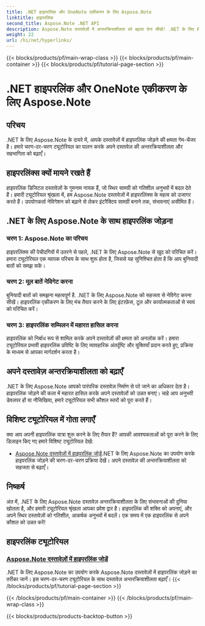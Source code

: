 ```yaml
---
title: .NET हाइपरलिंक और OneNote एकीकरण के लिए Aspose.Note
linktitle: हाइपरलिंक
second_title: Aspose.Note .NET API
description: Aspose.Note दस्तावेज़ों में अन्तरक्रियाशीलता को बढ़ावा देना सीखें! .NET के लिए Aspose.Note के साथ हाइपरलिंक जोड़ने पर ट्यूटोरियल खोजें, जो आपके दस्तावेज़ की सहभागिता को बढ़ाता है।
weight: 22
url: /hi/net/hyperlinks/
---
```


{{< blocks/products/pf/main-wrap-class >}}
{{< blocks/products/pf/main-container >}}
{{< blocks/products/pf/tutorial-page-section >}}

# .NET हाइपरलिंक और OneNote एकीकरण के लिए Aspose.Note

## परिचय

.NET के लिए Aspose.Note के दायरे में, आपके दस्तावेज़ों में हाइपरलिंक जोड़ने की क्षमता गेम-चेंजर है। हमारे चरण-दर-चरण ट्यूटोरियल का पालन करके अपने दस्तावेज़ की अन्तरक्रियाशीलता और सहभागिता को बढ़ाएँ।

## हाइपरलिंक्स क्यों मायने रखते हैं

हाइपरलिंक डिजिटल दस्तावेज़ों के गुमनाम नायक हैं, जो स्थिर सामग्री को गतिशील अनुभवों में बदल देते हैं। हमारी ट्यूटोरियल श्रृंखला में, हम Aspose.Note दस्तावेज़ों में हाइपरलिंक्स के महत्व को उजागर करते हैं। उपयोगकर्ता नेविगेशन को बढ़ाने से लेकर इंटरैक्टिव सामग्री बनाने तक, संभावनाएं असीमित हैं।

## .NET के लिए Aspose.Note के साथ हाइपरलिंक जोड़ना

### चरण 1: Aspose.Note का परिचय

हाइपरलिंक्स की पेचीदगियों में उतरने से पहले, .NET के लिए Aspose.Note से खुद को परिचित करें। हमारा ट्यूटोरियल एक व्यापक परिचय के साथ शुरू होता है, जिससे यह सुनिश्चित होता है कि आप बुनियादी बातों को समझ सकें।

### चरण 2: मूल बातें नेविगेट करना

बुनियादी बातों को समझना महत्वपूर्ण है. .NET के लिए Aspose.Note को सहजता से नेविगेट करना सीखें। हाइपरलिंक एकीकरण के लिए मंच तैयार करने के लिए इंटरफ़ेस, टूल और कार्यात्मकताओं से स्वयं को परिचित करें।

### चरण 3: हाइपरलिंक सम्मिलन में महारत हासिल करना

हाइपरलिंक को निर्बाध रूप से शामिल करके अपने दस्तावेज़ों की क्षमता को अनलॉक करें। हमारा ट्यूटोरियल प्रभावी हाइपरलिंक प्रविष्टि के लिए व्यावहारिक अंतर्दृष्टि और युक्तियाँ प्रदान करते हुए, प्रक्रिया के माध्यम से आपका मार्गदर्शन करता है।

## अपने दस्तावेज़ अन्तरक्रियाशीलता को बढ़ाएँ

.NET के लिए Aspose.Note आपको पारंपरिक दस्तावेज़ निर्माण से परे जाने का अधिकार देता है। हाइपरलिंक जोड़ने की कला में महारत हासिल करके अपने दस्तावेज़ों को उन्नत बनाएं। चाहे आप अनुभवी डेवलपर हों या नौसिखिया, हमारे ट्यूटोरियल सभी कौशल स्तरों को पूरा करते हैं।

## विशिष्ट ट्यूटोरियल में गोता लगाएँ

क्या आप अपनी हाइपरलिंक यात्रा शुरू करने के लिए तैयार हैं? आपकी आवश्यकताओं को पूरा करने के लिए डिज़ाइन किए गए हमारे विशिष्ट ट्यूटोरियल देखें:

- [Aspose.Note दस्तावेज़ों में हाइपरलिंक जोड़ें](./add-hyperlinks/).NET के लिए Aspose.Note का उपयोग करके हाइपरलिंक जोड़ने की चरण-दर-चरण प्रक्रिया देखें। अपने दस्तावेज़ की अन्तरक्रियाशीलता को सहजता से बढ़ाएँ।

## निष्कर्ष

अंत में, .NET के लिए Aspose.Note दस्तावेज़ अन्तरक्रियाशीलता के लिए संभावनाओं की दुनिया खोलता है, और हमारी ट्यूटोरियल श्रृंखला आपका प्रवेश द्वार है। हाइपरलिंक की शक्ति को अपनाएं, और अपने स्थिर दस्तावेज़ों को गतिशील, आकर्षक अनुभवों में बदलें। एक समय में एक हाइपरलिंक से अपने कौशल को उन्नत करें!
## हाइपरलिंक ट्यूटोरियल
### [Aspose.Note दस्तावेज़ों में हाइपरलिंक जोड़ें](./add-hyperlinks/)
.NET के लिए Aspose.Note का उपयोग करके Aspose.Note दस्तावेज़ों में हाइपरलिंक जोड़ने का तरीका जानें। इस चरण-दर-चरण ट्यूटोरियल के साथ दस्तावेज़ अन्तरक्रियाशीलता बढ़ाएँ।
{{< /blocks/products/pf/tutorial-page-section >}}

{{< /blocks/products/pf/main-container >}}
{{< /blocks/products/pf/main-wrap-class >}}

{{< blocks/products/products-backtop-button >}}
